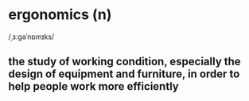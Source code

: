 # ergonomics (n)

/ˌɜːɡəˈnɒmɪks/

## the study of working condition, especially the design of equipment and furniture, in order to help people work more efficiently